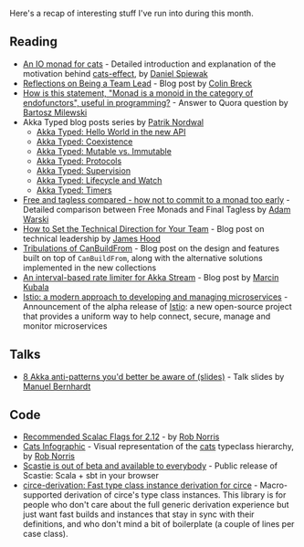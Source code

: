 Here's a recap of interesting stuff I've run into during this month.

## Reading
* [An IO monad for cats](http://typelevel.org/blog/2017/05/02/io-monad-for-cats.html) - Detailed introduction and explanation of the motivation behind [cats-effect](https://github.com/typelevel/cats-effect), by [Daniel Spiewak](https://github.com/djspiewak)
* [Reflections on Being a Team Lead](http://blog.colinbreck.com/reflections-on-being-a-team-lead/) - Blog post by [Colin Breck](https://twitter.com/breckcs)
* [How is this statement, "Monad is a monoid in the category of endofunctors", useful in programming?](https://www.quora.com/How-is-this-statement-%E2%80%9CMonad-is-a-monoid-in-the-category-of-endofunctors-%E2%80%9D-useful-in-programming/answer/Bartosz-Milewski?share=1de25e0b) - Answer to Quora question by [Bartosz Milewski](https://github.com/BartoszMilewski)
* Akka Typed blog posts series by [Patrik Nordwal](https://github.com/patriknw)
  * [Akka Typed: Hello World in the new API](http://blog.akka.io/typed/2017/05/05/typed-intro)
  * [Akka Typed: Coexistence](http://blog.akka.io/typed/2017/05/06/typed-coexistence)
  * [Akka Typed: Mutable vs. Immutable](http://blog.akka.io/typed/2017/05/08/typed-mutable-vs-immutable)
  * [Akka Typed: Protocols](http://blog.akka.io/typed/2017/05/12/typed-protocols)
  * [Akka Typed: Supervision](http://blog.akka.io/typed/2017/05/16/supervision)
  * [Akka Typed: Lifecycle and Watch](http://blog.akka.io/typed/2017/05/19/signals)
  * [Akka Typed: Timers](http://akka.io/blog/2017/05/26/timers)
* [Free and tagless compared - how not to commit to a monad too early](https://softwaremill.com/free-tagless-compared-how-not-to-commit-to-monad-too-early/) - Detailed comparison between Free Monads and Final Tagless by [Adam Warski](https://github.com/adamw)
* [How to Set the Technical Direction for Your Team](https://dev.to/jlhcoder/how-to-set-the-technical-direction-for-your-team) - Blog post on technical leadership by [James Hood](https://github.com/jlhood)
* [Tribulations of CanBuildFrom](http://scala-lang.org/blog/2017/05/30/tribulations-canbuildfrom.html) - Blog post on the design and features built on top of `CanBuildFrom`, along with the alternative solutions implemented in the new collections
* [An interval-based rate limiter for Akka Stream](https://softwaremill.com/interval-based-rate-limiter/) - Blog post by [Marcin Kubala](https://github.com/mkubala)
* [Istio: a modern approach to developing and managing microservices](https://cloudplatform.googleblog.com/2017/05/istio-modern-approach-to-developing-and.html) - Announcement of the alpha release of [Istio](https://istio.io/): a new open-source project that provides a uniform way to help connect, secure, manage and monitor microservices

## Talks
* [8 Akka anti-patterns you'd better be aware of (slides)](https://www.slideshare.net/ManuelBernhardt/8-akka-antipatterns-youd-better-be-aware-of) - Talk slides by [Manuel Bernhardt](https://github.com/manuelbernhardt)

## Code
* [Recommended Scalac Flags for 2.12](http://tpolecat.github.io/2017/04/25/scalac-flags.html) - by [Rob Norris](https://github.com/tpolecat)
* [Cats Infographic](https://github.com/tpolecat/cats-infographic) - Visual representation of the [cats](https://github.com/typelevel/cats) typeclass hierarchy, by [Rob Norris](https://github.com/tpolecat)
* [Scastie is out of beta and available to everybody](http://scala-lang.org/blog/2017/05/19/scastie.html) - Public release of Scastie: Scala + sbt in your browser
* [circe-derivation: Fast type class instance derivation for circe](https://github.com/circe/circe-derivation) - Macro-supported derivation of circe's type class instances. This library is for people who don't care about the full generic derivation experience but just want fast builds and instances that stay in sync with their definitions, and who don't mind a bit of boilerplate (a couple of lines per case class).
